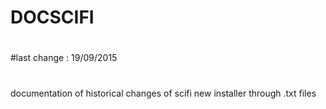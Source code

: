 # DOCSCIFI
#
#last change : 19/09/2015
#
documentation of historical changes of scifi new installer through .txt files

